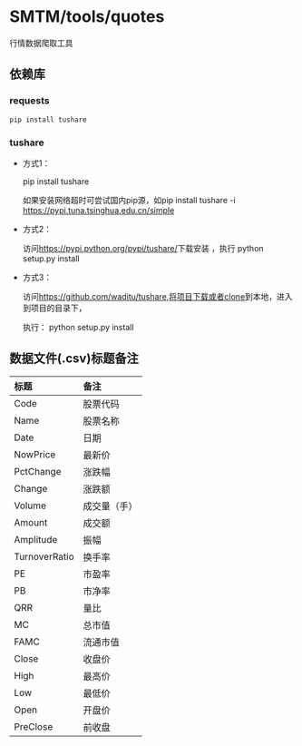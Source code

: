 # SMTM/tools/quotes

行情数据爬取工具

## 依赖库

### requests

    pip install tushare

### tushare

* 方式1：

    pip install tushare

    如果安装网络超时可尝试国内pip源，如pip install tushare -i <https://pypi.tuna.tsinghua.edu.cn/simple>

* 方式2：

    访问<https://pypi.python.org/pypi/tushare/>下载安装 ，执行 python setup.py install

* 方式3：

    访问<https://github.com/waditu/tushare,将项目下载或者clone>到本地，进入到项目的目录下，

    执行： python setup.py install

## 数据文件(.csv)标题备注

| 标题 | 备注 |
| :----- | :---- |
| Code | 股票代码 |
| Name | 股票名称 |
| Date | 日期 |
| NowPrice | 最新价 |
| PctChange | 涨跌幅 |
| Change | 涨跌额 |
| Volume | 成交量（手） |
| Amount | 成交额 |
| Amplitude | 振幅 |
| TurnoverRatio | 换手率 |
| PE | 市盈率 |
| PB | 市净率 |
| QRR | 量比 |
| MC | 总市值 |
| FAMC | 流通市值 |
| Close | 收盘价 |
| High | 最高价 |
| Low | 最低价 |
| Open | 开盘价 |
| PreClose | 前收盘 |
